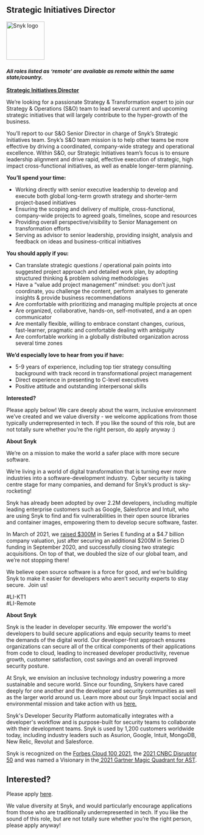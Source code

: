 Strategic Initiatives Director
---

<img src="https://res.cloudinary.com/snyk/image/upload/v1537345894/press-kit/brand/logo-black.png" width="100" alt="Snyk logo" />

<h3><em><strong><sub>All roles listed as ‘remote’ are available as remote within the same state/country.</sub></strong></em></h3>
<p><span style="text-decoration: underline;"><strong>Strategic Initiatives Director</strong></span></p>
<p><span style="font-weight: 400;">We’re looking for a passionate Strategy &amp; Transformation expert to join our Strategy &amp; Operations (S&amp;O) team to lead several current and upcoming strategic initiatives that will largely contribute to the hyper-growth of the business.</span></p>
<p><span style="font-weight: 400;">You’ll report to our S&amp;O Senior Director in charge of Snyk’s Strategic Initiatives team. Snyk’s S&amp;O team mission is to help other teams be more effective by driving a coordinated, company-wide strategy and operational excellence. Within S&amp;O, our Strategic Initiatives team’s focus is to ensure leadership alignment and drive rapid, effective execution of strategic, high impact cross-functional initiatives, as well as enable longer-term planning.</span></p>
<p><strong>You’ll spend your time:</strong></p>
<ul>
<li style="font-weight: 400;"><span style="font-weight: 400;">Working directly with senior executive leadership to develop and execute both global long-term growth strategy and shorter-term project-based initiatives</span></li>
<li style="font-weight: 400;"><span style="font-weight: 400;">Ensuring the scoping and delivery of multiple, cross-functional, company-wide projects to agreed goals, timelines, scope and resources</span></li>
<li style="font-weight: 400;"><span style="font-weight: 400;">Providing overall perspective/visibility to Senior Management on transformation efforts</span></li>
<li style="font-weight: 400;"><span style="font-weight: 400;">Serving as advisor to senior leadership, providing insight, analysis and feedback on ideas and business-critical initiatives</span></li>
</ul>
<p><strong>You should apply if you:</strong></p>
<ul>
<li style="font-weight: 400;"><span style="font-weight: 400;">Can translate strategic questions / operational pain points into suggested project approach and detailed work plan, by adopting structured thinking &amp; problem solving methodologies</span></li>
<li style="font-weight: 400;"><span style="font-weight: 400;">Have a “value add project management” mindset: you don’t just coordinate, you challenge the content, perform analyses to generate insights &amp; provide business recommendations&nbsp;&nbsp;</span></li>
<li style="font-weight: 400;"><span style="font-weight: 400;">Are comfortable with prioritizing and managing multiple projects at once</span></li>
<li style="font-weight: 400;"><span style="font-weight: 400;">Are organized, collaborative, hands-on, self-motivated, and a an open communicator</span></li>
<li style="font-weight: 400;"><span style="font-weight: 400;">Are mentally flexible, willing to embrace constant changes, curious, fast-learner, pragmatic and comfortable dealing with ambiguity</span></li>
<li style="font-weight: 400;"><span style="font-weight: 400;">Are comfortable working in a globally distributed organization across several time zones</span></li>
</ul>
<p><strong>We’d especially love to hear from you if have:</strong></p>
<ul>
<li style="font-weight: 400;"><span style="font-weight: 400;">5-9 years of experience, including top tier strategy consulting background with track record in transformational project management</span></li>
<li style="font-weight: 400;"><span style="font-weight: 400;">Direct experience in presenting to C-level executives</span></li>
<li style="font-weight: 400;"><span style="font-weight: 400;">Positive attitude and outstanding interpersonal skills</span></li>
</ul>
<p><strong>Interested?</strong></p>
<p><span style="font-weight: 400;">Please apply below! We care deeply about the warm, inclusive environment we’ve created and we value diversity - we welcome applications from those typically underrepresented in tech. If you like the sound of this role, but are not totally sure whether you’re the right person, do apply anyway :)</span></p>
<p class="p1"><span class="s1"><strong>About Snyk</strong></span></p>
<p><span style="font-weight: 400;">We’re on a mission to make the world a safer place with more secure software.</span></p>
<p><span style="font-weight: 400;">We’re living in a world of digital transformation that is turning ever more industries into a software-development industry.&nbsp; Cyber security is taking centre stage for many companies, and demand for Snyk’s product is sky-rocketing!&nbsp;&nbsp;</span></p>
<p><span style="font-weight: 400;">Snyk has already been adopted by over 2.2M developers, including multiple leading enterprise customers such as Google, Salesforce and Intuit, who are using Snyk to find and fix vulnerabilities in their open source libraries and container images, empowering them to develop secure software, faster.</span></p>
<p><span style="font-weight: 400;">In March of 2021, we <a href="https://snyk.io/news/snyk-advances-developer-first-security-with-series-e-investment/" target="_blank">raised $300M</a> in Series E funding at a $4.7 billion company valuation, just after securing an additional $200M in Series D funding in September 2020, and successfully closing two strategic acquisitions. On top of that, we doubled the size of our global team, and we’re not stopping there!&nbsp;&nbsp;</span></p>
<p><span style="font-weight: 400;">We believe open source software is a force for good, and we’re building Snyk to make it easier for developers who aren’t security experts to stay secure.&nbsp; Join us!</span></p>
<p><span style="font-weight: 400;">#LI-KT1 <br>#LI-Remote</span></p><div class="content-conclusion"><p><strong>About Snyk</strong></p>
<p><span style="font-weight: 400;">Snyk is the leader in developer security. We empower the world's developers to build secure applications and equip security teams to meet the demands of the digital world. Our developer-first approach ensures organizations can secure all of the critical components of their applications from code to cloud, leading to increased developer productivity, revenue growth, customer satisfaction, cost savings and an overall improved security posture.&nbsp;</span></p>
<p><span style="font-weight: 400;">At Snyk, we envision an inclusive technology industry powering a more sustainable and secure world.</span> <span style="font-weight: 400;">Since our founding, Snykers have cared deeply for one another and the developer and security communities as well as the larger world around us. Learn more about our Snyk Impact social and environmental mission and take action with us </span><a href="https://snyk.io/about/snyk-impact/"><span style="font-weight: 400;">here.</span></a></p>
<p><span style="font-weight: 400;">Snyk's Developer Security Platform automatically integrates with a developer's workflow and is purpose-built for security teams to collaborate with their development teams. Snyk is used by 1,200 customers worldwide today, including industry leaders such as Asurion, Google, Intuit, MongoDB, New Relic, Revolut and Salesforce.</span></p>
<p><span style="font-weight: 400;">Snyk is recognized on the </span><a href="https://www.forbes.com/cloud100/#6f24b5ba5f94"><span style="font-weight: 400;">Forbes Cloud 100 2021</span></a><span style="font-weight: 400;">, the </span><a href="https://www.cnbc.com/2021/05/25/these-are-the-2021-cnbc-disruptor-50-companies.html"><span style="font-weight: 400;">2021 CNBC Disruptor 50</span></a><span style="font-weight: 400;"> and was named a Visionary in the</span><a href="https://snyk.io/blog/snyk-visionary-2021-gartner-magic-quadrant-for-ast/"><span style="font-weight: 400;"> 2021 Gartner Magic Quadrant for AST</span></a><span style="font-weight: 400;">.</span></p></div>

Interested?
---

Please apply [here](https://boards.greenhouse.io/snyk/jobs/5869974002#app).

We value diversity at Snyk, and would particularly encourage applications from those who are traditionally underrepresented in tech.
If you like the sound of this role, but are not totally sure whether you’re the right person, please apply anyway!
